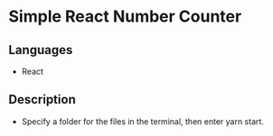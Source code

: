 # Simple React Number Counter
## Languages
- React
## Description
- Specify a folder for the files in the terminal, then enter yarn start.
